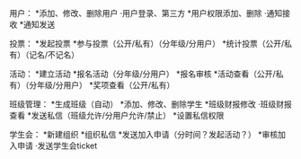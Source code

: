 用户：
*添加、修改、删除用户
·用户登录、第三方
*用户权限添加、删除
·通知接收
*通知发送

投票：
*发起投票
*参与投票（公开/私有）（分年级/分用户）
*统计投票（公开/私有）（记名/不记名）

活动：
*建立活动
*报名活动（分年级/分用户）
*报名审核
*活动查看（公开/私有）（分年级/分用户）
*奖项查看（公开/私有）

班级管理：
*生成班级（自动）
*添加、修改、删除学生
*班级财报修改
·班级财报查看
*发送私信（班级允许/分用户允许/禁止）
*设置私信权限

学生会：
*新建组织
*组织私信
*发送加入申请（分时间？发起活动？）
*审核加入申请
·发送学生会ticket